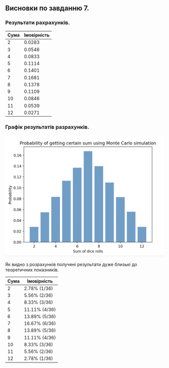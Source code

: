 ## Висновки по завданню 7.

### Результати рахрахунків.

| Сума | Імовірність   |
|------|---------------|
| 2    | 0.0283        |
| 3    | 0.0546        |
| 4    | 0.0833        |
| 5    | 0.1114        |
| 6    | 0.1401        |
| 7    | 0.1681        |
| 8    | 0.1378        |
| 9    | 0.1109        |
| 10   | 0.0846        |
| 11   | 0.0539        |
| 12   | 0.0271        |

### Графік результатів разрахунків.

![fig1.png](fig1.png)

Як видно з розрахунків получені результати дуже близькі до теоретичних показників.

| Сума | Імовірність   |
|------|---------------|
| 2    | 2.78% (1/36)  |
| 3    | 5.56% (2/36)  |
| 4    | 8.33% (3/36)  |
| 5    | 11.11% (4/36) |
| 6    | 13.89% (5/36) |
| 7    | 16.67% (6/36) |
| 8    | 13.89% (5/36) |
| 9    | 11.11% (4/36) |
| 10   | 8.33% (3/36)  |
| 11   | 5.56% (2/36)  |
| 12   | 2.78% (1/36)  |